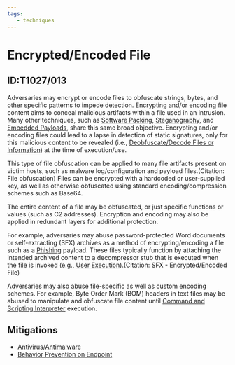 ```yaml
---
tags:
   - techniques
---
```

# Encrypted/Encoded File
## ID:T1027/013
Adversaries may encrypt or encode files to obfuscate strings, bytes, and other specific patterns to impede detection. Encrypting and/or encoding file content aims to conceal malicious artifacts within a file used in an intrusion. Many other techniques, such as [Software Packing](/mitre/techniques/T1027/002), [Steganography](/mitre/techniques/T1027/003), and [Embedded Payloads](/mitre/techniques/T1027/009), share this same broad objective. Encrypting and/or encoding files could lead to a lapse in detection of static signatures, only for this malicious content to be revealed (i.e., [Deobfuscate/Decode Files or Information](/mitre/techniques/T1140)) at the time of execution/use.

This type of file obfuscation can be applied to many file artifacts present on victim hosts, such as malware log/configuration and payload files.(Citation: File obfuscation) Files can be encrypted with a hardcoded or user-supplied key, as well as otherwise obfuscated using standard encoding/compression schemes such as Base64.

The entire content of a file may be obfuscated, or just specific functions or values (such as C2 addresses). Encryption and encoding may also be applied in redundant layers for additional protection.

For example, adversaries may abuse password-protected Word documents or self-extracting (SFX) archives as a method of encrypting/encoding a file such as a [Phishing](/mitre/techniques/T1566) payload. These files typically function by attaching the intended archived content to a decompressor stub that is executed when the file is invoked (e.g., [User Execution](/mitre/techniques/T1204)).(Citation: SFX - Encrypted/Encoded File) 

Adversaries may also abuse file-specific as well as custom encoding schemes. For example, Byte Order Mark (BOM) headers in text files may be abused to manipulate and obfuscate file content until [Command and Scripting Interpreter](/mitre/techniques/T1059) execution.
## Mitigations
* [Antivirus/Antimalware](/mitre/mitigations/M1049)
* [Behavior Prevention on Endpoint](/mitre/mitigations/M1040)
